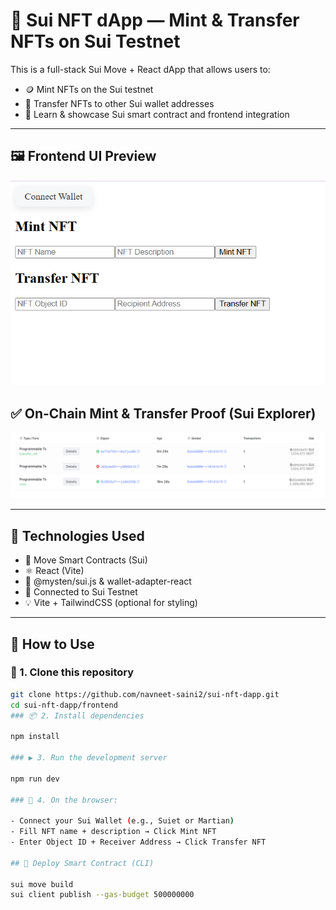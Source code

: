 # 🧬 Sui NFT dApp — Mint & Transfer NFTs on Sui Testnet

This is a full-stack Sui Move + React dApp that allows users to:

- 🪙 Mint NFTs on the Sui testnet
- 🔄 Transfer NFTs to other Sui wallet addresses
- 🧠 Learn & showcase Sui smart contract and frontend integration

---

## 🖼️ Frontend UI Preview
<img src="./frontend.png" width="600"/>

## ✅ On-Chain Mint & Transfer Proof (Sui Explorer)
<img src="./mint-transfer-proof.png" width="600"/>

---

## 🧠 Technologies Used

- 🧾 Move Smart Contracts (Sui)
- ⚛️ React (Vite)
- 🧰 @mysten/sui.js & wallet-adapter-react
- 🔁 Connected to Sui Testnet
- 💡 Vite + TailwindCSS (optional for styling)

---

## 🧪 How to Use

### 🔧 1. Clone this repository
```bash
git clone https://github.com/navneet-saini2/sui-nft-dapp.git
cd sui-nft-dapp/frontend
### 📦 2. Install dependencies

npm install

### ▶️ 3. Run the development server

npm run dev

### 🧪 4. On the browser:

- Connect your Sui Wallet (e.g., Suiet or Martian)
- Fill NFT name + description → Click Mint NFT
- Enter Object ID + Receiver Address → Click Transfer NFT

## 🚀 Deploy Smart Contract (CLI)

sui move build
sui client publish --gas-budget 500000000